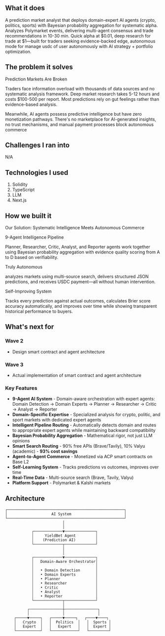 ## What it does
A prediction market analyst that deploys domain-expert AI agents (crypto, politics, sports) with Bayesian probability 
  aggregation for systematic alpha. Analyzes Polymarket events, delivering multi-agent consensus and trade recommendations in 
  10-30 min. Quick alpha at $0.01, deep research for trade at $1—built for traders seeking evidence-backed edge, autonomous mode for manage usdc of user autonomously with AI strategy + portfolio optimization.

## The problem it solves
Prediction Markets Are Broken

Traders face information overload with thousands of data sources and no systematic analysis framework. Deep market research takes 5-12 hours and costs $100-500 per report. Most predictions rely on gut feelings rather than evidence-based analysis.

Meanwhile, AI agents possess predictive intelligence but have zero monetization pathways. There's no marketplace for AI-generated insights, no trust mechanisms, and manual payment processes block autonomous commerce

## Challenges I ran into
N/A

## Technologies I used
1. Solidity
2. TypeScript
3. LLM
4. Next.js

## How we built it
Our Solution: Systematic Intelligence Meets Autonomous Commerce

9-Agent Intelligence Pipeline

Planner, Researcher, Critic, Analyst, and Reporter agents work together using Bayesian probability aggregation with evidence quality scoring from A to D based on verifiability.

Truly Autonomous

analyzes markets using multi-source search, delivers structured JSON predictions, and receives USDC payment—all without human intervention.

Self-Improving System

Tracks every prediction against actual outcomes, calculates Brier score accuracy automatically, and improves over time while showing transparent historical performance to buyers.

## What's next for
### Wave 2
- Design smart contract and agent architecture
### Wave 3
- Actual implementation of smart contract and agent architecture


### Key Features

- **9-Agent AI System** - Domain-aware orchestration with expert agents: Domain Detection → Domain Experts → Planner → Researcher → Critic → Analyst → Reporter
- **Domain-Specific Expertise** - Specialized analysis for crypto, politic, and sport markets with dedicated expert agents
- **Intelligent Pipeline Routing** - Automatically detects domain and routes to appropriate expert agents while maintaining backward compatibility
- **Bayesian Probability Aggregation** - Mathematical rigor, not just LLM opinions
- **Smart Search Routing** - 90% free APIs (Brave/Tavily), 10% Valyu (academic) - **93% cost savings**
- **Agent-to-Agent Commerce** - Monetized via ACP smart contracts on Base L2
- **Self-Learning System** - Tracks predictions vs outcomes, improves over time
- **Real-Time Data** - Multi-source search (Brave, Tavily, Valyu)
- **Platform Support** - Polymarket & Kalshi markets

## Architecture

```
┌─────────────────────────────────────────────────────┐
│                    AI System                        │
└─────────────────────────────────────────────────────┘
                          │
                          │
            ┌─────────────▼──────────────┐
            │     YieldBet Agent         │
            │    (Prediction AI)         │
            └─────────────┬──────────────┘
                          │
                          │
            ┌─────────────▼──────────────┐
            │   Domain-Aware Orchestrator│
            │                            │
            │   • Domain Detection       │
            │   • Domain Experts         │
            │   • Planner                │
            │   • Researcher             │
            │   • Critic                 │
            │   • Analyst                │
            │   • Reporter               │
            └─────────────┬──────────────┘
                          │
          ┌───────────────┼───────────────┐
          │               │               │
    ┌─────▼─────┐   ┌─────▼─────┐   ┌────▼────┐
    │   Crypto  │   │  Politics  │   │  Sports │
    │   Expert  │   │   Expert   │   │  Expert │
    └───────────┘   └────────────┘   └─────────┘
```
